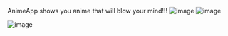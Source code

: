 AnimeApp
shows you anime that will blow your mind!!!
![image](https://user-images.githubusercontent.com/63843401/141687348-396c360d-72f8-4b61-b6dd-ef76ff92277c.png)
![image](https://user-images.githubusercontent.com/63843401/141687368-6f7d674b-a714-4275-a2b2-5e4a72b003bc.png)

![image](https://user-images.githubusercontent.com/63843401/141687359-30b8e2f9-8793-4539-a20f-493b7c2beb0e.png)



